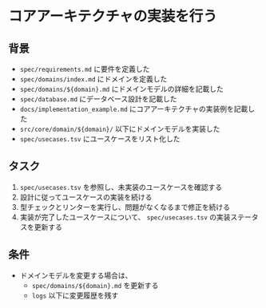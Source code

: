 # コアアーキテクチャの実装を行う

## 背景

- `spec/requirements.md` に要件を定義した
- `spec/domains/index.md` にドメインを定義した
- `spec/domains/${domain}.md` にドメインモデルの詳細を記載した
- `spec/database.md` にデータベース設計を記載した
- `docs/implementation_example.md` にコアアーキテクチャの実装例を記載した
- `src/core/domain/${domain}/` 以下にドメインモデルを実装した
- `spec/usecases.tsv` にユースケースをリスト化した

## タスク

1. `spec/usecases.tsv` を参照し、未実装のユースケースを確認する
2. 設計に従ってユースケースの実装を続ける
3. 型チェックとリンターを実行し、問題がなくなるまで修正を続ける
4. 実装が完了したユースケースについて、 `spec/usecases.tsv` の実装ステータスを更新する

## 条件

- ドメインモデルを変更する場合は、
    - `spec/domains/${domain}.md` を更新する
    - `logs` 以下に変更履歴を残す

